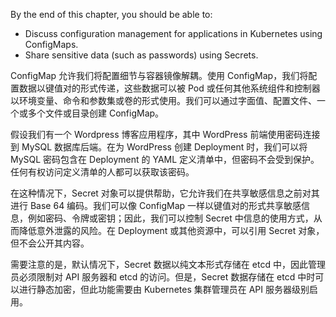 By the end of this chapter, you should be able to:

- Discuss configuration management for applications in Kubernetes using ConfigMaps.
- Share sensitive data (such as passwords) using Secrets.

ConfigMap 允许我们将配置细节与容器镜像解耦。使用 ConfigMap，我们将配置数据以键值对的形式传递，这些数据可以被 Pod 或任何其他系统组件和控制器以环境变量、命令和参数集或卷的形式使用。我们可以通过字面值、配置文件、一个或多个文件或目录创建 ConfigMap。

假设我们有一个 Wordpress 博客应用程序，其中 WordPress 前端使用密码连接到 MySQL 数据库后端。在为 WordPress 创建 Deployment 时，我们可以将 MySQL 密码包含在 Deployment 的 YAML 定义清单中，但密码不会受到保护。任何有权访问定义清单的人都可以获取该密码。

在这种情况下，Secret 对象可以提供帮助，它允许我们在共享敏感信息之前对其进行 Base 64 编码。我们可以像 ConfigMap 一样以键值对的形式共享敏感信息，例如密码、令牌或密钥；因此，我们可以控制 Secret 中信息的使用方式，从而降低意外泄露的风险。在 Deployment 或其他资源中，可以引用 Secret 对象，但不会公开其内容。

需要注意的是，默认情况下，Secret 数据以纯文本形式存储在 etcd 中，因此管理员必须限制对 API 服务器和 etcd 的访问。但是，Secret 数据存储在 etcd 中时可以进行静态加密，但此功能需要由 Kubernetes 集群管理员在 API 服务器级别启用。